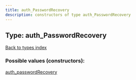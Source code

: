 ```yaml
---
title: auth_PasswordRecovery
description: constructors of type auth_PasswordRecovery
---
```

## Type: auth\_PasswordRecovery  
[Back to types index](index.md)



### Possible values (constructors):

[auth\_passwordRecovery](../constructors/auth_passwordRecovery.md)  

